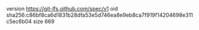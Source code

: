 version https://git-lfs.github.com/spec/v1
oid sha256:c86bf8ca6d1831b28dfa53e5d746ea8e9eb8ca7f919f14204698e311c5ec6b04
size 669
